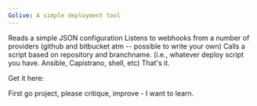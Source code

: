 ```yaml
---
Golive: A simple deployment tool
---
```


Reads a simple JSON configuration
Listens to webhooks from a number of providers (github and bitbucket atm -- possible to write your own)
Calls a script based on repository and branchname. (i.e., whatever deploy script you have. Ansible, Capistrano, shell, etc)
That's it.

Get it here:

First go project, please critique, improve - I want to learn.
